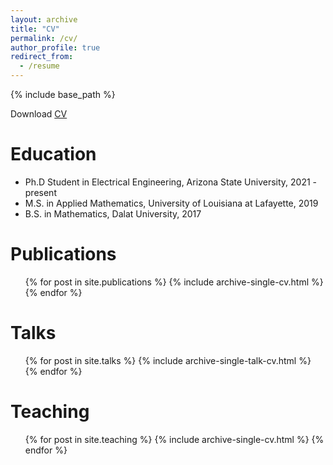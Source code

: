 ```yaml
---
layout: archive
title: "CV"
permalink: /cv/
author_profile: true
redirect_from:
  - /resume
---
```


{% include base_path %}


Download [CV](http://duongnguyen1601.github.io/files/CV.pdf)

Education
======
* Ph.D Student in Electrical Engineering, Arizona State University, 2021 - present
* M.S. in Applied Mathematics, University of Louisiana at Lafayette, 2019
* B.S. in Mathematics, Dalat University, 2017

Publications
======
  <ul>{% for post in site.publications %}
    {% include archive-single-cv.html %}
  {% endfor %}</ul>
  
Talks
======
  <ul>{% for post in site.talks %}
    {% include archive-single-talk-cv.html %}
  {% endfor %}</ul>
  
Teaching
======
  <ul>{% for post in site.teaching %}
    {% include archive-single-cv.html %}
  {% endfor %}</ul>


